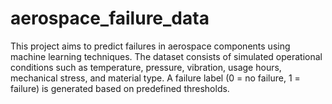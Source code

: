 # aerospace_failure_data
This project aims to predict failures in aerospace components using machine learning techniques. The dataset consists of simulated operational conditions such as temperature, pressure, vibration, usage hours, mechanical stress, and material type. A failure label (0 = no failure, 1 = failure) is generated based on predefined thresholds.
